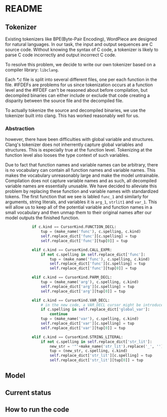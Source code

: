 # README

## Tokenizer
Existing tokenizers like BPE(Byte-Pair Encoding), WordPiece are designed for natural languages. In our task, the input and output sequences are C source code. Without knowing the syntax of C code, a tokenizer is likely to parse C code incorrectly and output incorrect C code.

To resolve this problem, we decide to write our own tokenizer based on a compiler library: `libclang`.

Each *\*.c* file is split into several different files, one per each function in the file. #IFDEFs are problems for us since tokenization occurs at a function level and the #IFDEF can't be reasoned about before compilation, but decompiled binaries can either include or exclude that code creating a disparity between the source file and the decompiled file.

To actually tokenize the source and decompiled binaries, we use the tokenizer built into clang. This has worked reasonably well for us.

### Abstraction
however, there have been difficulties with global variable and structures. Clang's tokenizer does not inherrently capture global variables and structures. This is especially true at the function level. Tokenizing at the function level also looses the type context of such variables.

Due to fact that function names and variable names can be arbitrary, there is no vocabulary can contain all function names and variable names. This makes the vocabulary unreasonably large and make the model untrainable.
Compilation does not capture variable names and as such, all decompiled variable names are essentially unusable. We have decided to alleviate this problem by replacing these function and variable names with standardized tokens. The first function that we see is labled `func_1` and similarly for arguments, string literals, and variables it is `arg_1`, `strlit1` and `var_1`. This will allow us to keep all of the potential variable and function names in a small vocabulary and then unmap them to their original names after our model outputs the finished function.
```python
            if c.kind == CursorKind.FUNCTION_DECL:
                tup = (make_name('func'), c.spelling, c.kind)
                self.replace_dict['func'][c.spelling] = tup
                self.replace_dict['func'][tup[0]] = tup

            elif c.kind == CursorKind.CALL_EXPR:
                if not c.spelling in self.replace_dict['func']:
                    tup = (make_name('func'), c.spelling, c.kind)
                    self.replace_dict['func'][c.spelling] = tup
                    self.replace_dict['func'][tup[0]] = tup

            elif c.kind == CursorKind.PARM_DECL:
                tup = (make_name('arg'), c.spelling, c.kind)
                self.replace_dict['arg'][c.spelling] = tup
                self.replace_dict['arg'][tup[0]] = tup

            elif c.kind == CursorKind.VAR_DECL:
                # in the new code, a VAR_DECL cursor might be introduced by us for global variables
                if c.spelling in self.replace_dict['global_var']:
                    continue
                tup = (make_name('var'), c.spelling, c.kind)
                self.replace_dict['var'][c.spelling] = tup
                self.replace_dict['var'][tup[0]] = tup

            elif c.kind == CursorKind.STRING_LITERAL:
                if not c.spelling in self.replace_dict['str_lit']:
                    new_str = '"'+make_name('str_lit').replace('_', '').strip()+'"'
                    tup = (new_str, c.spelling, c.kind)
                    self.replace_dict['str_lit'][c.spelling] = tup
                    self.replace_dict['str_lit'][tup[0]] = tup
```
## Model

## Current status

## How to run the code
